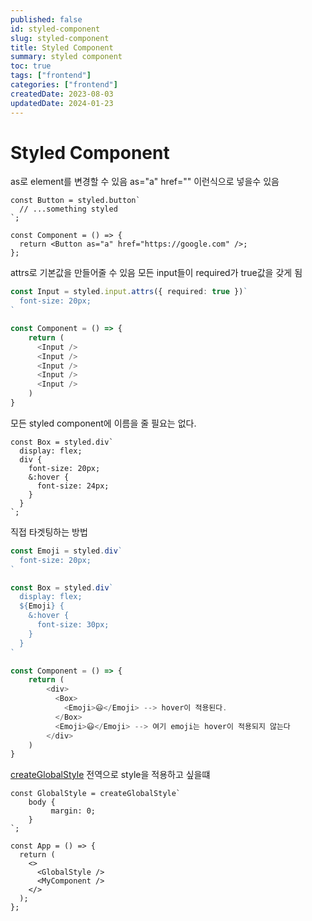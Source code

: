 ```yaml
---
published: false
id: styled-component
slug: styled-component
title: Styled Component
summary: styled component
toc: true
tags: ["frontend"]
categories: ["frontend"]
createdDate: 2023-08-03
updatedDate: 2024-01-23
---
```


# Styled Component

as로 element를 변경할 수 있음
as="a" href="" 이런식으로 넣을수 있음

```tsx
const Button = styled.button`
  // ...something styled
`;

const Component = () => {
  return <Button as="a" href="https://google.com" />;
};
```

attrs로 기본값을 만들어줄 수 있음
모든 input들이 required가 true값을 갖게 됨

```typescript
const Input = styled.input.attrs({ required: true })`
  font-size: 20px;
`

const Component = () => {
	return (
	  <Input />
	  <Input />
	  <Input />
	  <Input />
	  <Input />
	)
}
```

모든 styled component에 이름을 줄 필요는 없다.

```tsx
const Box = styled.div`
  display: flex;
  div {
    font-size: 20px;
    &:hover {
      font-size: 24px;
    }
  }
`;
```

직접 타겟팅하는 방법

```typescript
const Emoji = styled.div`
  font-size: 20px;
`

const Box = styled.div`
  display: flex;
  ${Emoji} {
    &:hover {
      font-size: 30px;
    }
  }
`

const Component = () => {
	return (
		<div>
		  <Box>
		    <Emoji>😃</Emoji> --> hover이 적용된다.
		  </Box>
		  <Emoji>😃</Emoji> --> 여기 emoji는 hover이 적용되지 않는다
		</div>
	)
}
```

[createGlobalStyle](https://styled-components.com/docs/api#createglobalstyle)
전역으로 style을 적용하고 싶을떄

```tsx
const GlobalStyle = createGlobalStyle`
	body {
		 margin: 0;
	}
`;

const App = () => {
  return (
    <>
      <GlobalStyle />
      <MyComponent />
    </>
  );
};
```
